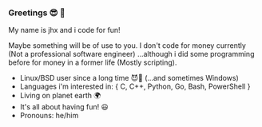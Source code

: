 ### Greetings 😎 👋

My name is jhx and i code for fun!

Maybe something will be of use to you. I don't code for money currently (Not a professional software engineer) ...although i did some programming before for money in a former life (Mostly scripting).

- Linux/BSD user since a long time 😈🐧 
    (...and sometimes Windows)
- Languages i'm interested in: 
    { C, C++, Python, Go, Bash, PowerShell }
- Living on planet earth 🌍
- It's all about having fun! 😃
- Pronouns: he/him
